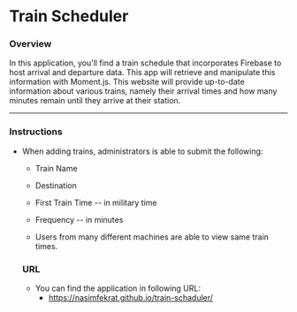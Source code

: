 # Train Scheduler

### Overview

In this application, you'll find a train schedule that incorporates Firebase to host arrival and departure data. This app will retrieve and manipulate this information with Moment.js. This website will provide up-to-date information about various trains, namely their arrival times and how many minutes remain until they arrive at their station.

- - -

### Instructions

* When adding trains, administrators is able to submit the following:
    
    * Train Name
    
    * Destination 
    
    * First Train Time -- in military time
    
    * Frequency -- in minutes
  
  * Users from many different machines are able to view same train times.
  
  ### URL
  * You can find the application in following URL:
    * https://nasimfekrat.github.io/train-schaduler/
